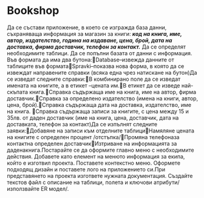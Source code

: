﻿# Bookshop
Да се състави приложение, в което се изгражда база данни, съхраняваща информация за магазин за книги:
**_код на книга, име, автор, издателство, година на издаване, цена, брой, дата на доставка, фирма доставчик, телефон за контакт._**
Да се определят необходимите таблици. Да се попълни базата от данни с информация. Във формата да има два бутона:Database–извежда данните от таблиците във форматаSpravki–показва нова форма, в която да се извеждат направените справки (всяка една чрез натискане на бутон)Да се изведат следните справки:В комбинирано поле да се изведат имената на книгите, а в етикет –цената им.В етикет да се изведе най-скъпата книга.Справка съдържаща  име на книга, име на автор, фирма доставчик.Справка за определено издателство (имена на книги, автор, цена, брой).Справка съдържаща дата на доставка, издателство, име на книга. Справка съдържаща записи за книгите, с цена между 15 и 35лв. от даден доставчик (име на книга, цена, доставчик, дата на доставката, телефон за контакт)Да се изпълнят следните заявки:Добавяне на записи към отделните таблициНамяляне цената на книгите с определен процент /отстъпка/Промяна телефоназа контактна определен доставчикИзтриване на информацията за даденакнига.Постарайте се да оформите главно меню с необходимите действия. Добавете като елемент на менюто информация за екипа,  който  е  изготвил  проекта.  Поставете  контекстно  меню.  Оформете  подходящ  дизайн  и  поставете  лого  на приложението си.При представянето на проекта изгответе нужната документация. Създайте текстов файл с описание на таблици, полета и ключови атрибути/използвайте ER модел/. 